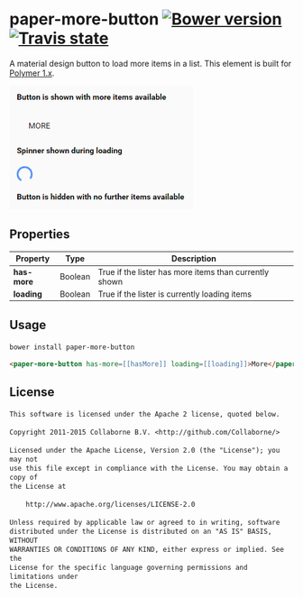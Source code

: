 paper-more-button [![Bower version](https://badge.fury.io/bo/paper-more-button.svg)](http://badge.fury.io/bo/paper-more-button) [![Travis state](https://travis-ci.org/Collaborne/paper-more-button.svg?branch=master)](https://travis-ci.org/Collaborne/paper-more-button)
=========

A material design button to load more items in a list. This element is built for [Polymer 1.x](https://www.polymer-project.org).

![Screenshot](/doc/screenshot.png "Screenshot")


## Properties

Property     | Type    | Description                                    
------------ | ------- | -----------------------------------------------
**has-more** | Boolean | True if the lister has more items than currently shown
**loading**  | Boolean | True if the lister is currently loading items



## Usage

`bower install paper-more-button`

```html
<paper-more-button has-more=[[hasMore]] loading=[[loading]]>More</paper-more-button>
```


## License

    This software is licensed under the Apache 2 license, quoted below.

    Copyright 2011-2015 Collaborne B.V. <http://github.com/Collaborne/>

    Licensed under the Apache License, Version 2.0 (the "License"); you may not
    use this file except in compliance with the License. You may obtain a copy of
    the License at

        http://www.apache.org/licenses/LICENSE-2.0

    Unless required by applicable law or agreed to in writing, software
    distributed under the License is distributed on an "AS IS" BASIS, WITHOUT
    WARRANTIES OR CONDITIONS OF ANY KIND, either express or implied. See the
    License for the specific language governing permissions and limitations under
    the License.
    